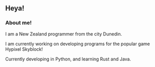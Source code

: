 ## Heya!

### About me!
I am a New Zealand programmer from the city Dunedin.

I am currently working on developing programs for the popular game Hypixel Skyblock!

Currently developing in Python, and learning Rust and Java.

<!--
**NinjaGoldfinch/NinjaGoldfinch** is a ✨ _special_ ✨ repository because its `README.md` (this file) appears on your GitHub profile.

Here are some ideas to get you started:

 I’m currently working on ...
- 🌱 I’m currently learning ...
- 👯 I’m looking to collaborate on ...
- 🤔 I’m looking for help with ...
- 💬 Ask me about ...
- 📫 How to reach me: ...
- 😄 Pronouns: ...
- ⚡ Fun fact: ...
-->


